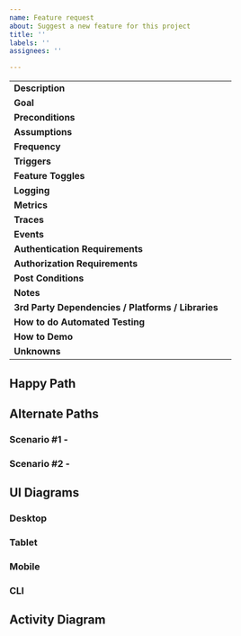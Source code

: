 ```yaml
---
name: Feature request
about: Suggest a new feature for this project
title: ''
labels: ''
assignees: ''

---
```


| | |
| -------------------------------------------------- | ----------- |
| **Description**                                    |             |
| **Goal**                                           |             |
| **Preconditions**                                  |             |
| **Assumptions**                                    |             |
| **Frequency**                                      |             |
| **Triggers**                                       |             |
| **Feature Toggles**                                |             |
| **Logging**                                        |             |
| **Metrics**                                        |             |
| **Traces**                                         |             |
| **Events**                                         |             |
| **Authentication Requirements**                    |             |
| **Authorization Requirements**                     |             |
| **Post Conditions**                                |             |
| **Notes**                                          |             |
| **3rd Party Dependencies / Platforms / Libraries** |             |
| **How to do Automated Testing**                    |             |
| **How to Demo**                                    |             |
| **Unknowns**                                       |             |

## Happy Path



## Alternate Paths

### Scenario #1 - <Some Bad Path>
### Scenario #2 - <Some Other Bad Path>

## UI Diagrams

### Desktop

### Tablet

### Mobile

### CLI

## Activity Diagram
